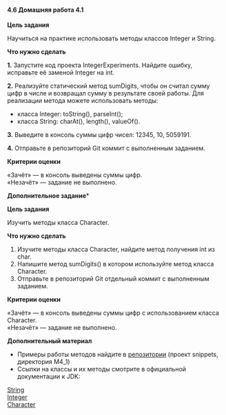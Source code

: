 #### 4.6 Домашняя работа 4.1

**Цель задания**

Научиться на практике использовать методы классов Integer и String.

**Что нужно сделать**

**1.** Запустите код проекта IntegerExperiments. Найдите ошибку, исправьте её заменой Integer на int.

**2.** Реализуйте статический метод sumDigits, чтобы он считал сумму цифр в числе и возвращал сумму в результате своей работы. Для реализации метода можете использовать методы:

- класса Integer: toString(), parseInt();
- класса String: charAt(), length(), valueOf().

**3.** Выведите в консоль суммы цифр чисел: 12345, 10, 5059191.

**4.** Отправьте в репозиторий Git коммит с выполненным заданием.

**Критерии оценки**

«Зачёт» — в консоль выведены суммы цифр.  
«Незачёт» — задание не выполнено.

**Дополнительное задание***

**Цель задания**

Изучить методы класса Character.

**Что нужно сделать**

1. Изучите методы класса Character, найдите метод получения int из char.
2. Напишите метод sumDigits() в котором используйте метод класса Character.
3. Отправьте в репозиторий Git отдельный коммит с выполненным заданием.

**Критерии оценки**

«Зачёт» — в консоль выведены суммы цифр с использованием класса Character.  
«Незачёт» — задание не выполнено.

**Дополнительный материал**

- Примеры работы методов найдите в [репозитории](https://github.com/skillbox-java/M4) (проект snippets, директория M4_1)
- Ссылки на классы и их методы смотрите в официальной документации к JDK:

[String](https://docs.oracle.com/javase/8/docs/api/java/lang/String.html)  
[Integer](https://docs.oracle.com/javase/8/docs/api/java/lang/Integer.html)  
[Character](https://docs.oracle.com/javase/8/docs/api/java/lang/Character.html)
